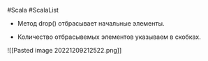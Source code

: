 #Scala #ScalaList 

* Метод drop() отбрасывает начальные элементы.

* Количество отбрасывемых элементов указываем в скобках.

![[Pasted image 20221209212522.png]]